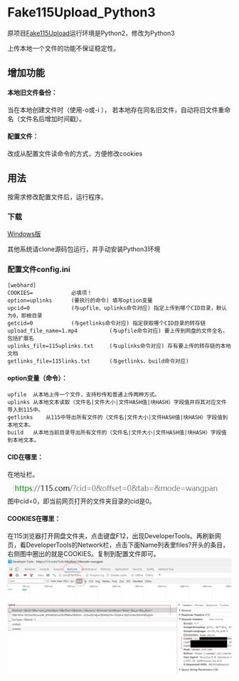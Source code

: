 # Fake115Upload_Python3
原项目<a title="Fake115Upload" target="_blank" href="https://github.com/T3rry7f/Fake115Upload">Fake115Upload</a>运行环境是Python2，修改为Python3

上传本地一个文件的功能不保证稳定性。

## 增加功能

#### 本地旧文件备份：

当在本地创建文件时（使用-o或-i ），
若本地存在同名旧文件，自动将旧文件重命名（文件名后增加时间戳）。

#### 配置文件：

改成从配置文件读命令的方式，方便修改cookies

## 用法
按需求修改配置文件后，运行程序。

### 下载

[Windows版](https://github.com/LSD08KM/Fake115Upload_Python3/releases)

其他系统请clone源码包运行，并手动安装Python3环境

### 配置文件config.ini

```
[webhard]
COOKIES=			必填项！
option=uplinks		(要执行的命令) 填写option变量
upcid=0				(与upfile、uplinks命令对应) 指定上传到哪个CID目录，默认为0，即根目录
getcid=0			(与getlinks命令对应) 指定获取哪个CID目录的转存链 
upload_file_name=1.mp4			(与upfile命令对应) 要上传到网盘的文件全名，包括扩展名
uplinks_file=115uplinks.txt		(与uplinks命令对应) 存有要上传的转存链的本地文档
getlinks_file=115links.txt		(与getlinks、build命令对应) 
```
#### option变量（命令）：

```
upfile	从本地上传一个文件，支持秒传和普通上传两种方式。
uplinks	从本地文本读取（文件名|文件大小|文件HASH值|块HASH）字段值并将其对应文件导入到115中。
getlinks	从115中导出所有文件的（文件名|文件大小|文件HASH值|块HASH）字段值到本地文本。
build	从本地当前目录导出所有文件的（文件名|文件大小|文件HASH值|块HASH）字段值到本地文本。
```

#### CID在哪里：

在地址栏。
![CID](.\readme\1.png)
图中cid=0，即当前网页打开的文件夹目录的cid是0。

#### COOKIES在哪里：

在115浏览器打开网盘文件夹，点击键盘F12，出现DeveloperTools。再刷新网页，看DeveloperTools的Network栏，点击下面Name列表里files?开头的条目，右侧图中圈出的就是COOKIES。复制到配置文件即可。
![COOKIES](.\readme\2.png)